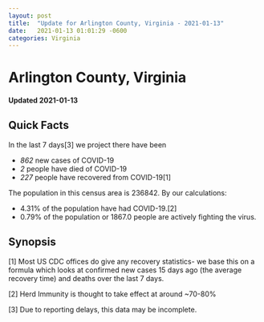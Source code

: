 ```yaml
---
layout: post
title:  "Update for Arlington County, Virginia - 2021-01-13"
date:   2021-01-13 01:01:29 -0600
categories: Virginia
---
```


# Arlington County, Virginia
#### Updated 2021-01-13

## Quick Facts

In the last 7 days[3] we project there have been
- *862* new cases of COVID-19
- *2* people have died of COVID-19
- *227* people have recovered from COVID-19[1]

The population in this census area is 236842. By our calculations:
- 4.31% of the population have had COVID-19.[2]
- 0.79% of the population or 1867.0 people are actively fighting the virus.

## Synopsis




[1] Most US CDC offices do give any recovery statistics- we base this on a formula which looks at confirmed new cases
15 days ago (the average recovery time) and deaths over the last 7 days.

[2] Herd Immunity is thought to take effect at around ~70-80%

[3] Due to reporting delays, this data may be incomplete.
 
    